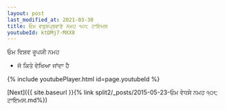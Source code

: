 ```yaml
---
layout: post
last_modified_at: 2021-03-30
title: ਓਮ ਵਰੁਸ਼ਪ੍ਰਵਾਣੇ ਨਮਹ ੧੦੮ ਟਾਇਮਸ
youtubeId: ktDMj7-MXX8
---
```

 
 
 ਓਮ ਵਿਸ਼ਵ ਰੂਪਯੀ ਨਮਹ  
 
 -  ਜੋ ਕਿਤੇ ਵੇਖਿਆ ਜਾਂਦਾ ਹੈ 
 
  
 
  
 
 
 
 
 
 


{% include youtubePlayer.html id=page.youtubeId %}
 
[Next]({{ site.baseurl }}{% link  split2/_posts/2015-05-23-ਓਮ ਵੇਧਸੇ ਨਮਹ ੧੦੮ ਟਾਇਮਸ.md%})
 
